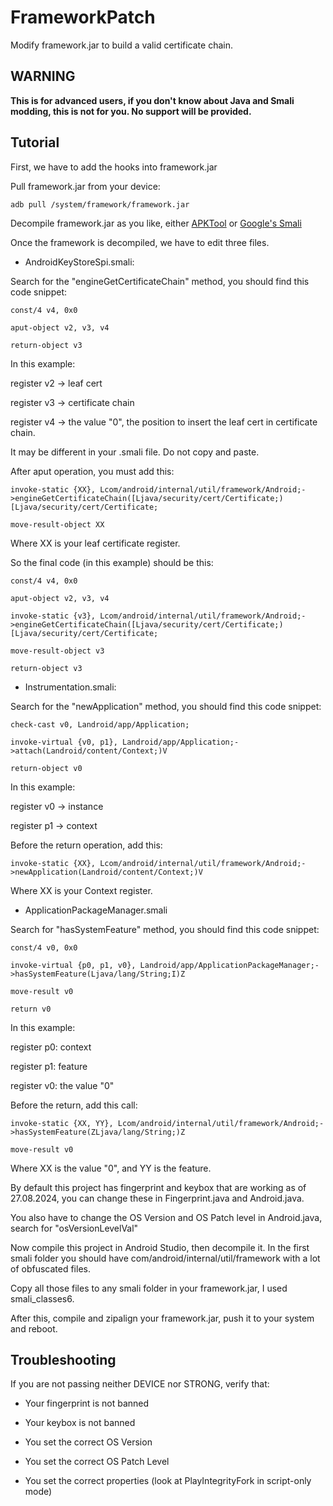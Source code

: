 # FrameworkPatch

Modify framework.jar to build a valid certificate chain.

## WARNING

**This is for advanced users, if you don't know about Java and Smali modding, this is not for you. No support will be provided.**

## Tutorial

First, we have to add the hooks into framework.jar

Pull framework.jar from your device:

```
adb pull /system/framework/framework.jar
```

Decompile framework.jar as you like, either [APKTool](https://github.com/iBotPeaches/Apktool) or [Google's Smali](https://github.com/google/smali)

Once the framework is decompiled, we have to edit three files.

- AndroidKeyStoreSpi.smali:

Search for the "engineGetCertificateChain" method, you should find this code snippet:

```
const/4 v4, 0x0

aput-object v2, v3, v4

return-object v3
```

In this example:

register v2 -> leaf cert

register v3 -> certificate chain

register v4 -> the value "0", the position to insert the leaf cert in certificate chain.

It may be different in your .smali file. Do not copy and paste.

After aput operation, you must add this:

```
invoke-static {XX}, Lcom/android/internal/util/framework/Android;->engineGetCertificateChain([Ljava/security/cert/Certificate;)[Ljava/security/cert/Certificate;

move-result-object XX
```

Where XX is your leaf certificate register.

So the final code (in this example) should be this:

```
const/4 v4, 0x0

aput-object v2, v3, v4

invoke-static {v3}, Lcom/android/internal/util/framework/Android;->engineGetCertificateChain([Ljava/security/cert/Certificate;)[Ljava/security/cert/Certificate;

move-result-object v3

return-object v3
```

- Instrumentation.smali:

Search for the "newApplication" method, you should find this code snippet:

```
check-cast v0, Landroid/app/Application;

invoke-virtual {v0, p1}, Landroid/app/Application;->attach(Landroid/content/Context;)V

return-object v0
```

In this example:

register v0 -> instance

register p1 -> context

Before the return operation, add this:

```
invoke-static {XX}, Lcom/android/internal/util/framework/Android;->newApplication(Landroid/content/Context;)V
```

Where XX is your Context register.

- ApplicationPackageManager.smali

Search for "hasSystemFeature" method, you should find this code snippet:

```
const/4 v0, 0x0

invoke-virtual {p0, p1, v0}, Landroid/app/ApplicationPackageManager;->hasSystemFeature(Ljava/lang/String;I)Z

move-result v0

return v0
```

In this example:

register p0: context

register p1: feature

register v0: the value "0"

Before the return, add this call:

```
invoke-static {XX, YY}, Lcom/android/internal/util/framework/Android;->hasSystemFeature(ZLjava/lang/String;)Z

move-result v0
```

Where XX is the value "0", and YY is the feature.


By default this project has fingerprint and keybox that are working as of 27.08.2024, you can change these in Fingerprint.java and Android.java.

You also have to change the OS Version and OS Patch level in Android.java, search for "osVersionLevelVal"

Now compile this project in Android Studio, then decompile it. In the first smali folder you should have com/android/internal/util/framework with a lot of obfuscated files.

Copy all those files to any smali folder in your framework.jar, I used smali_classes6. 

After this, compile and zipalign your framework.jar, push it to your system and reboot.

## Troubleshooting

If you are not passing neither DEVICE nor STRONG, verify that:

- Your fingerprint is not banned

- Your keybox is not banned

- You set the correct OS Version

- You set the correct OS Patch Level

- You set the correct properties (look at PlayIntegrityFork in script-only mode)
